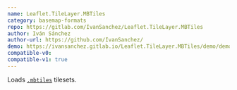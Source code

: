 ```yaml
---
name: Leaflet.TileLayer.MBTiles
category: basemap-formats
repo: https://gitlab.com/IvanSanchez/Leaflet.TileLayer.MBTiles
author: Iván Sánchez
author-url: https://github.com/IvanSanchez/
demo: https://ivansanchez.gitlab.io/Leaflet.TileLayer.MBTiles/demo/demo.html
compatible-v0:
compatible-v1: true
---
```


Loads <a href="https://github.com/mapbox/mbtiles-spec"><code>.mbtiles</code></a> tilesets.
